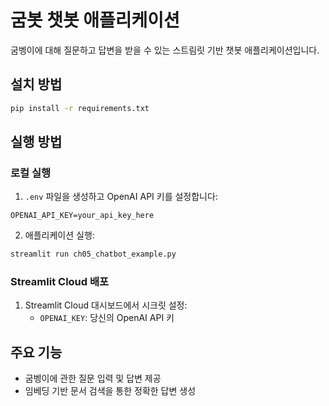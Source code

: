 # 굼봇 챗봇 애플리케이션

굼벵이에 대해 질문하고 답변을 받을 수 있는 스트림릿 기반 챗봇 애플리케이션입니다.

## 설치 방법

```bash
pip install -r requirements.txt
```

## 실행 방법

### 로컬 실행
1. `.env` 파일을 생성하고 OpenAI API 키를 설정합니다:
```
OPENAI_API_KEY=your_api_key_here
```

2. 애플리케이션 실행:
```bash
streamlit run ch05_chatbot_example.py
```

### Streamlit Cloud 배포
1. Streamlit Cloud 대시보드에서 시크릿 설정:
   - `OPENAI_KEY`: 당신의 OpenAI API 키

## 주요 기능
- 굼벵이에 관한 질문 입력 및 답변 제공
- 임베딩 기반 문서 검색을 통한 정확한 답변 생성